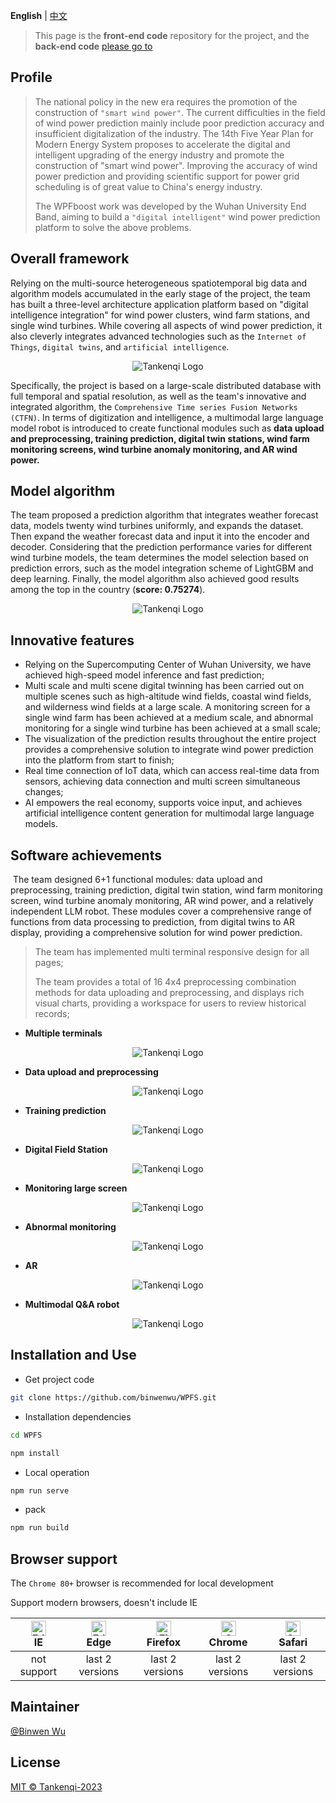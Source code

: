 **English** | [中文](./README.zh-CN.md)

> This page is the **front-end code** repository for the project, and the **back-end code** [please go to](https://github.com/binwenwu/WPFS-BOOT )

## Profile

> The national policy in the new era requires the promotion of the construction of `"smart wind power"`. The current difficulties in the field of wind power prediction mainly include poor prediction accuracy and insufficient digitalization of the industry. The 14th Five Year Plan for Modern Energy System proposes to accelerate the digital and intelligent upgrading of the energy industry and promote the construction of "smart wind power". Improving the accuracy of wind power prediction and providing scientific support for power grid scheduling is of great value to China's energy industry.
>
> The WPFboost work was developed by the Wuhan University End Band, aiming to build a `"digital intelligent"` wind power prediction platform to solve the above problems.

## Overall framework

Relying on the multi-source heterogeneous spatiotemporal big data and algorithm models accumulated in the early stage of the project, the team has built a three-level architecture application platform based on "digital intelligence integration" for wind power clusters, wind farm stations, and single wind turbines. While covering all aspects of wind power prediction, it also cleverly integrates advanced technologies such as the `Internet of Things`, `digital twins`, and `artificial intelligence`.

<div align="center"><img alt="Tankenqi Logo"  src="https://cdn.jsdelivr.net/gh/binwenwu/picgo_demo/img/image-20240331172536574.png"></div>

Specifically, the project is based on a large-scale distributed database with full temporal and spatial resolution, as well as the team's innovative and integrated algorithm, the `Comprehensive Time series Fusion Networks (CTFN)`. In terms of digitization and intelligence, a multimodal large language model robot is introduced to create functional modules such as **data upload and preprocessing, training prediction, digital twin stations, wind farm monitoring screens, wind turbine anomaly monitoring, and AR wind power.**

## Model algorithm

The team proposed a prediction algorithm that integrates weather forecast data, models twenty wind turbines uniformly, and expands the dataset. Then expand the weather forecast data and input it into the encoder and decoder. Considering that the prediction performance varies for different wind turbine models, the team determines the model selection based on prediction errors, such as the model integration scheme of LightGBM and deep learning. Finally, the model algorithm also achieved good results among the top in the country (**score: 0.75274**).

<div align="center"><img alt="Tankenqi Logo"  src="https://cdn.jsdelivr.net/gh/binwenwu/picgo_demo/img/image-20240331172804499.png"></div>

## Innovative features

- Relying on the Supercomputing Center of Wuhan University, we have achieved high-speed model inference and fast prediction;
- Multi scale and multi scene digital twinning has been carried out on multiple scenes such as high-altitude wind fields, coastal wind fields, and wilderness wind fields at a large scale. A monitoring screen for a single wind farm has been achieved at a medium scale, and abnormal monitoring for a single wind turbine has been achieved at a small scale;
- The visualization of the prediction results throughout the entire project provides a comprehensive solution to integrate wind power prediction into the platform from start to finish;
- Real time connection of IoT data, which can access real-time data from sensors, achieving data connection and multi screen simultaneous changes;
- AI empowers the real economy, supports voice input, and achieves artificial intelligence content generation for multimodal large language models.

## Software achievements

​	The team designed 6+1 functional modules: data upload and preprocessing, training prediction, digital twin station, wind farm monitoring screen, wind turbine anomaly monitoring, AR wind power, and a relatively independent LLM robot. These modules cover a comprehensive range of functions from data processing to prediction, from digital twins to AR display, providing a comprehensive solution for wind power prediction.

> The team has implemented multi terminal responsive design for all pages;
>
> The team provides a total of 16 4x4 preprocessing combination methods for data uploading and preprocessing, and displays rich visual charts, providing a workspace for users to review historical records;

- **Multiple terminals**

<div align="center"><img alt="Tankenqi Logo"  src="https://cdn.jsdelivr.net/gh/binwenwu/picgo_demo/img/image-20240331173142289.png"></div>

- **Data upload and preprocessing**

<div align="center"><img alt="Tankenqi Logo"  src="https://cdn.jsdelivr.net/gh/binwenwu/picgo_demo/img/image-20240331173205307.png"></div>

- **Training prediction**

<div align="center"><img alt="Tankenqi Logo"  src="https://cdn.jsdelivr.net/gh/binwenwu/picgo_demo/img/image-20240331173252686.png"></div>

- **Digital Field Station**

<div align="center"><img alt="Tankenqi Logo"  src="https://cdn.jsdelivr.net/gh/binwenwu/picgo_demo/img/image-20240331173304257.png"></div>

- **Monitoring large screen**

<div align="center"><img alt="Tankenqi Logo"  src="https://cdn.jsdelivr.net/gh/binwenwu/picgo_demo/img/image-20240331173318637.png"></div>

- **Abnormal monitoring**

<div align="center"><img alt="Tankenqi Logo"  src="https://cdn.jsdelivr.net/gh/binwenwu/picgo_demo/img/image-20240331173328034.png"></div>

- **AR**

<div align="center"><img alt="Tankenqi Logo"  src="https://cdn.jsdelivr.net/gh/binwenwu/picgo_demo/img/image-20240331173358016.png"></div>

- **Multimodal Q&A robot**

<div align="center"><img alt="Tankenqi Logo"  src="https://cdn.jsdelivr.net/gh/binwenwu/picgo_demo/img/image-20240331173416524.png"></div>

## Installation and Use

- Get project code

```BASH
git clone https://github.com/binwenwu/WPFS.git
```

- Installation dependencies

```BASH
cd WPFS

npm install
```

- Local operation

```BASH
npm run serve
```

- pack

```bash
npm run build
```

## Browser support

The `Chrome 80+` browser is recommended for local development

Support modern browsers, doesn't include IE

| [<img src="https://raw.githubusercontent.com/alrra/browser-logos/master/src/edge/edge_48x48.png" alt=" Edge" width="24px" height="24px" />](http://godban.github.io/browsers-support-badges/)</br>IE | [<img src="https://raw.githubusercontent.com/alrra/browser-logos/master/src/edge/edge_48x48.png" alt=" Edge" width="24px" height="24px" />](http://godban.github.io/browsers-support-badges/)</br>Edge | [<img src="https://raw.githubusercontent.com/alrra/browser-logos/master/src/firefox/firefox_48x48.png" alt="Firefox" width="24px" height="24px" />](http://godban.github.io/browsers-support-badges/)</br>Firefox | [<img src="https://raw.githubusercontent.com/alrra/browser-logos/master/src/chrome/chrome_48x48.png" alt="Chrome" width="24px" height="24px" />](http://godban.github.io/browsers-support-badges/)</br>Chrome | [<img src="https://raw.githubusercontent.com/alrra/browser-logos/master/src/safari/safari_48x48.png" alt="Safari" width="24px" height="24px" />](http://godban.github.io/browsers-support-badges/)</br>Safari |
| :----------------------------------------------------------: | :----------------------------------------------------------: | :----------------------------------------------------------: | :----------------------------------------------------------: | :----------------------------------------------------------: |
|                         not support                          |                       last 2 versions                        |                       last 2 versions                        |                       last 2 versions                        |                       last 2 versions                        |

## Maintainer

[@Binwen Wu](https://github.com/binwenwu)

## License

[MIT © Tankenqi-2023](./LICENSE)
